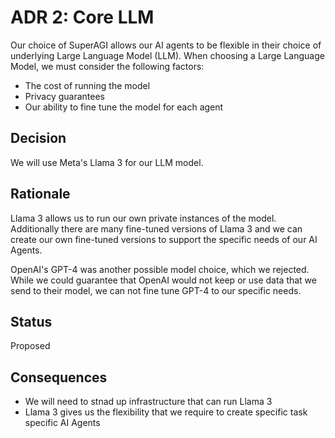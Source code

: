 # ADR 2: Core LLM 
Our choice of SuperAGI allows our AI agents to be flexible in their choice of underlying Large Language Model (LLM). When choosing a Large Language Model, we must consider the following factors:

* The cost of running the model
* Privacy guarantees
* Our ability to fine tune the model for each agent

## Decision 
We will use Meta's Llama 3 for our LLM model.

## Rationale 
Llama 3 allows us to run our own private instances of the model. Additionally there are many fine-tuned versions of Llama 3 and we can create our own fine-tuned versions to support the specific needs of our AI Agents. 

OpenAI's GPT-4 was another possible model choice, which we rejected. While we could guarantee that OpenAI would not keep or use data that we send to their model, we can not fine tune GPT-4 to our specific needs.

## Status
Proposed

## Consequences
* We will need to stnad up infrastructure that can run Llama 3
* Llama 3 gives us the flexibility that we require to create specific task specific AI Agents
